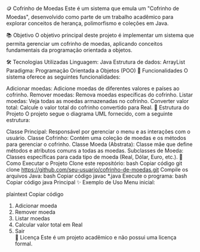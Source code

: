 🪙 Cofrinho de Moedas
Este é um sistema que emula um "Cofrinho de Moedas", desenvolvido como parte de um trabalho acadêmico para explorar conceitos de herança, polimorfismo e coleções em Java.

📚 Objetivo
O objetivo principal deste projeto é implementar um sistema que permita gerenciar um cofrinho de moedas, aplicando conceitos fundamentais da programação orientada a objetos.

🛠️ Tecnologias Utilizadas
Linguagem: Java
Estrutura de dados: ArrayList
Paradigma: Programação Orientada a Objetos (POO)
🚀 Funcionalidades
O sistema oferece as seguintes funcionalidades:

Adicionar moedas: Adicione moedas de diferentes valores e países ao cofrinho.
Remover moedas: Remova moedas específicas do cofrinho.
Listar moedas: Veja todas as moedas armazenadas no cofrinho.
Converter valor total: Calcule o valor total do cofrinho convertido para Real.
📂 Estrutura do Projeto
O projeto segue o diagrama UML fornecido, com a seguinte estrutura:

Classe Principal: Responsável por gerenciar o menu e as interações com o usuário.
Classe Cofrinho: Contém uma coleção de moedas e os métodos para gerenciar o cofrinho.
Classe Moeda (Abstrata): Classe mãe que define métodos e atributos comuns a todas as moedas.
Subclasses de Moeda: Classes específicas para cada tipo de moeda (Real, Dólar, Euro, etc.).
🔧 Como Executar o Projeto
Clone este repositório:
bash
Copiar código
git clone https://github.com/seu-usuario/cofrinho-de-moedas.git
Compile os arquivos Java:
bash
Copiar código
javac *.java
Execute o programa:
bash
Copiar código
java Principal
✨ Exemplo de Uso
Menu inicial:

plaintext
Copiar código
1. Adicionar moeda  
2. Remover moeda  
3. Listar moedas  
4. Calcular valor total em Real  
5. Sair  
📄 Licença
Este é um projeto acadêmico e não possui uma licença formal.
